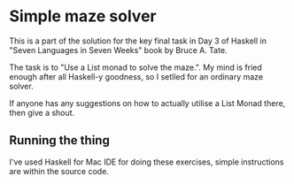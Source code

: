 # Simple maze solver

This is a part of the solution for the key final task in Day 3 of Haskell in "Seven Languages in Seven Weeks" book by Bruce A. Tate.

The task is to "Use a List monad to solve the maze.". My mind is fried enough after all Haskell-y goodness, so I setlled for an ordinary maze solver.

If anyone has any suggestions on how to actually utilise a List Monad there, then give a shout.

## Running the thing

I've used Haskell for Mac IDE for doing these exercises, simple instructions are within the source code.

